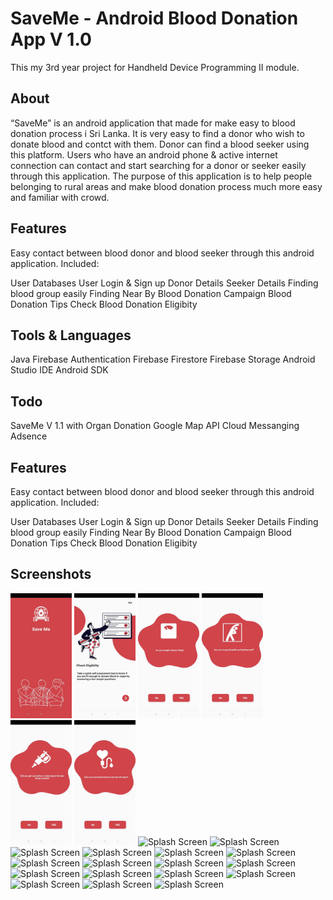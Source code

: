 
# SaveMe - Android Blood Donation App V 1.0

This my 3rd year project for Handheld Device Programming II module.  


## About
“SaveMe” is an android application that made for make easy to blood donation process i Sri Lanka. It is very easy to find a donor who wish to donate blood and contct with them. Donor can find a blood seeker using this platform. Users who have an android phone & active internet connection can contact and start searching for a donor or seeker easily through this application. The purpose of this application is to help people belonging to rural areas and make blood donation process much more easy and familiar with crowd.
## Features
Easy contact between blood donor and blood seeker through this android application.
Included:

User Databases
User Login & Sign up
Donor Details
Seeker Details
Finding blood group easily
Finding Near By Blood Donation Campaign
Blood Donation Tips
Check Blood Donation Eligibity

## Tools & Languages
Java
Firebase Authentication
Firebase Firestore
Firebase Storage
Android Studio IDE
Android SDK
## Todo
SaveMe V 1.1 with Organ Donation
Google Map API
Cloud Messanging
Adsence

## Features
Easy contact between blood donor and blood seeker through this android application.
Included:

User Databases
User Login & Sign up
Donor Details
Seeker Details
Finding blood group easily
Finding Near By Blood Donation Campaign
Blood Donation Tips
Check Blood Donation Eligibity

## Screenshots

<img src="https://github.com/PATHUMI97/SaveMe/blob/master/photo_2022-08-06_04-19-22.jpg" alt="Splash Screen" width="98" height="200" /> <img src="https://github.com/PATHUMI97/SaveMe/blob/master/photo_2022-08-06_04-19-30.jpg"  width="98" height="200" /> <img src="https://github.com/PATHUMI97/SaveMe/blob/master/photo_2022-08-06_04-19-34.jpg"  width="98" height="200" /> <img src="https://github.com/PATHUMI97/SaveMe/blob/master/photo_2022-08-06_04-19-39.jpg"  width="98" height="200" /> <img src="https://github.com/PATHUMI97/SaveMe/blob/master/photo_2022-08-06_04-19-42.jpg"  width="98" height="200" /> <img src="https://github.com/PATHUMI97/SaveMe/blob/master/photo_2022-08-06_04-19-50.jpg"  width="98" height="200" /> <img src="https://raw.githubusercontent.com/imShakil/BloodBank/master/spalsh.png" alt="Splash Screen" width="98" height="200" /> <img src="https://raw.githubusercontent.com/imShakil/BloodBank/master/spalsh.png" alt="Splash Screen" width="98" height="200" /> <img src="https://raw.githubusercontent.com/imShakil/BloodBank/master/spalsh.png" alt="Splash Screen" width="98" height="200" /> <img src="https://raw.githubusercontent.com/imShakil/BloodBank/master/spalsh.png" alt="Splash Screen" width="98" height="200" /> <img src="https://raw.githubusercontent.com/imShakil/BloodBank/master/spalsh.png" alt="Splash Screen" width="98" height="200" /> <img src="https://raw.githubusercontent.com/imShakil/BloodBank/master/spalsh.png" alt="Splash Screen" width="98" height="200" /> <img src="https://raw.githubusercontent.com/imShakil/BloodBank/master/spalsh.png" alt="Splash Screen" width="98" height="200" /> <img src="https://raw.githubusercontent.com/imShakil/BloodBank/master/spalsh.png" alt="Splash Screen" width="98" height="200" /> <img src="https://raw.githubusercontent.com/imShakil/BloodBank/master/spalsh.png" alt="Splash Screen" width="98" height="200" /> <img src="https://raw.githubusercontent.com/imShakil/BloodBank/master/spalsh.png" alt="Splash Screen" width="98" height="200" /> <img src="https://raw.githubusercontent.com/imShakil/BloodBank/master/spalsh.png" alt="Splash Screen" width="98" height="200" /> <img src="https://raw.githubusercontent.com/imShakil/BloodBank/master/spalsh.png" alt="Splash Screen" width="98" height="200" /> <img src="https://raw.githubusercontent.com/imShakil/BloodBank/master/spalsh.png" alt="Splash Screen" width="98" height="200" /> <img src="https://raw.githubusercontent.com/imShakil/BloodBank/master/spalsh.png" alt="Splash Screen" width="98" height="200" /> <img src="https://raw.githubusercontent.com/imShakil/BloodBank/master/spalsh.png" alt="Splash Screen" width="98" height="200" /> <img src="https://raw.githubusercontent.com/imShakil/BloodBank/master/spalsh.png" alt="Splash Screen" width="98" height="200" /> <img src="https://raw.githubusercontent.com/imShakil/BloodBank/master/spalsh.png" alt="Splash Screen" width="98" height="200" />

